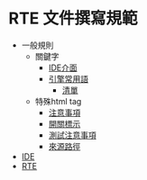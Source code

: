 # RTE 文件撰寫規範
* 一般規則
    * 關鍵字
        * [IDE介面](README.md#tag_ide)
        * [引擎常用語](README.md#tag_rte)
            * [清單](tag.md)
    * 特殊html tag
        * [注意事項](README.md#html_tag_ps)
        * [開關標示](README.md#html_tag_ic)
        * [測試注意事項](README.md#html_tag_test)
        * [來源路徑](README.md#html_tag_path)
* [IDE]()
* [RTE]()
